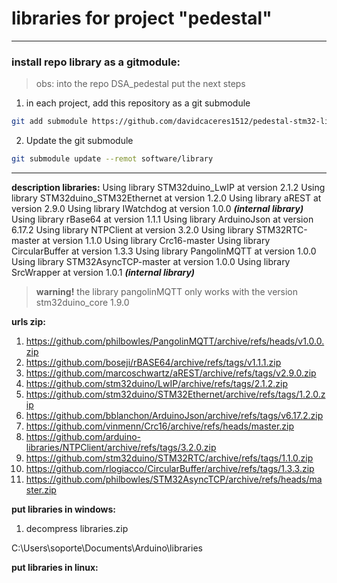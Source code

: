 # libraries for project "pedestal"

---

### **install repo library as a gitmodule:**
> obs:
> into the repo DSA_pedestal put the next steps
1. in each project, add this repository as a git submodule

```bash
git add submodule https://github.com/davidcaceres1512/pedestal-stm32-library.git software/library
```
2. Update the git submodule
```bash
git submodule update --remot software/library
```
---

**description libraries:**
Using library STM32duino_LwIP at version 2.1.2 
Using library STM32duino_STM32Ethernet at version 1.2.0 
Using library aREST at version 2.9.0
Using library IWatchdog at version 1.0.0 ***(internal library)***
Using library rBase64 at version 1.1.1 
Using library ArduinoJson at version 6.17.2 
Using library NTPClient at version 3.2.0 
Using library STM32RTC-master at version 1.1.0 
Using library Crc16-master
Using library CircularBuffer at version 1.3.3
Using library PangolinMQTT at version 1.0.0
Using library STM32AsyncTCP-master at version 1.0.0 
Using library SrcWrapper at version 1.0.1 ***(internal library)***


> **warning!**
> the library pangolinMQTT only works with the version stm32duino_core 1.9.0

**urls zip:**
1. https://github.com/philbowles/PangolinMQTT/archive/refs/heads/v1.0.0.zip
2. https://github.com/boseji/rBASE64/archive/refs/tags/v1.1.1.zip
3. https://github.com/marcoschwartz/aREST/archive/refs/tags/v2.9.0.zip
4. https://github.com/stm32duino/LwIP/archive/refs/tags/2.1.2.zip
5. https://github.com/stm32duino/STM32Ethernet/archive/refs/tags/1.2.0.zip
6. https://github.com/bblanchon/ArduinoJson/archive/refs/tags/v6.17.2.zip
7. https://github.com/vinmenn/Crc16/archive/refs/heads/master.zip
8. https://github.com/arduino-libraries/NTPClient/archive/refs/tags/3.2.0.zip
9. https://github.com/stm32duino/STM32RTC/archive/refs/tags/1.1.0.zip
10. https://github.com/rlogiacco/CircularBuffer/archive/refs/tags/1.3.3.zip
11. https://github.com/philbowles/STM32AsyncTCP/archive/refs/heads/master.zip

**put libraries in windows:**

1. decompress libraries.zip

C:\Users\soporte\Documents\Arduino\libraries

**put libraries in linux:**



